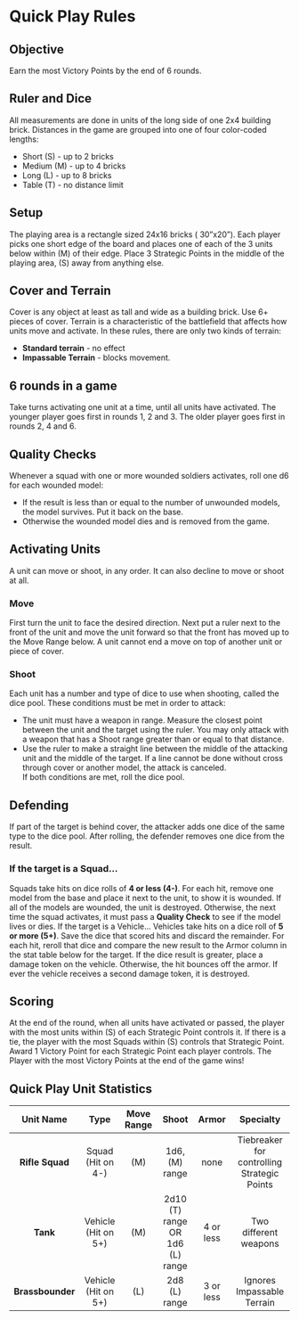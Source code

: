 # Quick Play Rules
## Objective
Earn the most Victory Points by the end of 6 rounds.
## Ruler and Dice
All measurements are done in units of the long side of one 2x4 building brick. Distances in the game are grouped into one of four color-coded lengths:
- Short <span class=short>(S)</span> - up to 2 bricks
- Medium <span class=med>(M)</span> - up to 4 bricks
- Long <span class=long>(L)</span> - up to 8 bricks
- Table <span class=table>(T)</span> - no distance limit
## Setup
The playing area is a rectangle sized 24x16 bricks ( 30”x20”). Each player picks one short edge of the board and places one of each of the 3 units below within <span class=med>(M)</span> of their edge. Place 3 Strategic Points in the middle of the playing area, <span class=short>(S)</span> away from anything else.
## Cover and Terrain
Cover is any object at least as tall and wide as a building brick. Use 6+ pieces of cover. Terrain is a characteristic of the battlefield that affects how units move and activate. In these rules, there are only two kinds of terrain:
- **Standard terrain** - no effect
- **Impassable Terrain** - blocks movement.
## 6 rounds in a game
Take turns activating one unit at a time, until all units have activated. The younger player goes first in rounds 1, 2 and 3. The older player goes first in rounds 2, 4 and 6.
## Quality Checks
Whenever a squad with one or more wounded soldiers activates, roll one d6 for each wounded model:
- If the result is less than or equal to the number of unwounded models, the model survives. Put it back on the base.
- Otherwise the wounded model dies and is removed from the game.
## Activating Units
A unit can move or shoot, in any order. It can also decline to move or shoot at all.
### Move
First turn the unit to face the desired direction. Next put a ruler next to the front of the unit and move the unit forward so that the front has moved up to the Move Range below. A unit cannot end a move on top of another unit or piece of cover.
### Shoot
Each unit has a number and type of dice to use when shooting, called the dice pool. These conditions must be met in order to attack:
- The unit must have a weapon in range. Measure the closest point between the unit and the target using the ruler. You may only attack with a weapon that has a
Shoot range greater than or equal to that distance.
- Use the ruler to make a straight line between the middle of the attacking unit and the middle of the target. If a line cannot be done without cross through
cover or another model, the attack is canceled.  
If both conditions are met, roll the dice pool.
## Defending
If part of the target is behind cover, the attacker adds one dice of the same type to the dice pool. After rolling, the defender removes one dice from the result.
### If the target is a Squad…
Squads take hits on dice rolls of **4 or less (4-)**. For each hit, remove one model from the base and place it next to the unit, to show it is wounded. If all of the models are wounded, the unit is destroyed. Otherwise, the next time the squad activates, it must pass a **Quality Check** to see if the model lives or dies.
If the target is a Vehicle…
Vehicles take hits on a dice roll of **5 or more (5+)**. Save the dice that scored hits and discard the remainder. For each hit, reroll that dice and compare the new result to the Armor column in the stat table below for the target. If the dice result is greater, place a damage token on the vehicle. Otherwise, the hit
bounces off the armor. If ever the vehicle receives a second damage token, it is destroyed.
## Scoring
At the end of the round, when all units have activated or passed, the player with the most units within <span class=short>(S)</span> of each Strategic Point controls it. If there is a tie, the player with the most Squads within <span class=short>(S)</span> controls that Strategic Point. Award 1 Victory Point for each Strategic Point each player controls. The Player with the most Victory Points at the end of the game wins!
## Quick Play Unit Statistics
| Unit Name | Type | Move Range | Shoot | Armor | Specialty |
| :---: | :---:  |  :---: | :---: | :---:  |  :---: |
| **Rifle Squad**   | Squad (Hit on 4-) | <span class=med>(M)</span> | 1d6, <span class=med>(M)</span> range | none | Tiebreaker for controlling Strategic Points |
| **Tank**    | Vehicle (Hit on 5+) | <span class=med>(M)</span> | 2d10 <span class=table>(T)</span> range OR 1d6 <span class=long>(L)</span> range | 4 or less | Two different weapons |
| **Brassbounder** | Vehicle (Hit on 5+) | <span class=long>(L)</span> | 2d8 <span class=long>(L)</span> range | 3 or less | Ignores Impassable Terrain |
